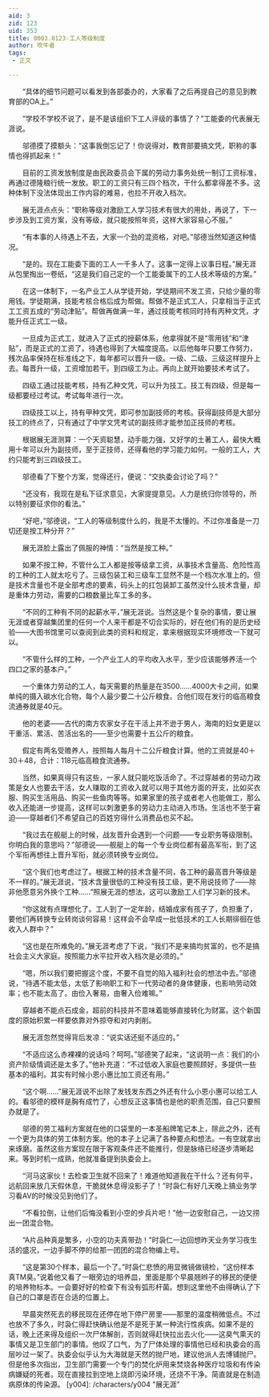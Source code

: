 ```yaml
---
aid: 3
zid: 123
uid: 353
title: 0003.0123-工人等级制度
author: 吹牛者
tags: 
 - 正文

---
```




　　“具体的细节问题可以看发到各部委办的，大家看了之后再提自己的意见到教育部的OA上。”

　　“学校不学校不说了，是不是该组织下工人评级的事情了？”工能委的代表展无涯说。

　　邬德摸了摸额头：“这事我倒忘记了！你说得对，教育部要搞文凭，职称的事情也得抓起来！”

　　目前的工资发放制度是由民政委员会下属的劳动力事务处统一制订工资标准，再通过德隆粮行统一发放。职工的工资只有三四个档次，干什么都拿得差不多。这种体制下没法体现出工作内容的难易，也拉不开收入档次。

　　展无涯点点头：“职称等级对激励工人学习技术有很大的用处，再说了，下一步涉及到工资方案，没有等级，就只能按照年资，这样大家容易心不服。”

　　“有本事的人待遇上不去，大家一个劲的混资格，对吧。”邬德当然知道这种情况。

　　“是的。现在工能委下面的工人一千多人了。这事一定得上议事日程。”展无涯从包里掏出一卷纸，“这是我们自己定的一个工能委属下的工人技术等级的方案。”

　　在这一体制下，一名产业工人从学徒开始，学徒期间不发工资，只给少量的零用钱。学徒期满，技能考核合格后成为帮做。帮做不是正式工人，只拿相当于正式工工资五成的“劳动津贴”。帮做再做满一年，通过技能考核同时持有丙种文凭，才能升任正式工一级。

　　一旦成为正式工，就进入了正式的授薪体系，他拿得就不是“零用钱”和“津贴”，而是正式的工资了。待遇也得到了大幅度提高。以后他每年只要工作努力，残次品率保持在标准线之下，每年都可以晋升一级。一级、二级、三级这样提升上去。每晋升一级，工资增加若干。到四级工为止。再向上就开始要技术考试了。

　　四级工通过技能考核，持有乙种文凭，可以升为技工。技工有四级，但是每一级都要经过考试。考试每年进行一次。

　　四级技工以上，持有甲种文凭，即可参加副技师的考核。获得副技师是大部分技工的终点了，只有通过了中学文凭考试的副技师才能参加正技师的考核。

　　根据展无涯测算：一个天资聪慧，动手能力强，又好学的土著工人，最快大概用十年可以升为副技师，至于正技师，还得看他的学习能力如何。一般的工人，大约只能考到三四级技工。

　　邬德看了下整个方案，觉得还行，便说：“交执委会讨论了吗？”

　　“还没有，我现在是私下征求意见，大家提提意见。人力是统归你领导的，所以特别要征求你的看法。”

　　“好吧，”邬德说，“工人的等级制度什么的，我是不太懂的。不过你准备是一刀切还是按工种分开？”

　　展无涯脸上露出了佩服的神情：“当然是按工种。”

　　如果不按工种，不管什么工人都是按等级拿工资，从事技术含量高、危险性高的工种的工人就太吃亏了。三级包装工和三级车工显然不是一个档次水准上的。但是技术含量也不是全部考虑的要素，码头上的扛包装卸工虽然没什么技术含量，却是重体力劳动，需要的口粮数量比车工多的多。

　　“不同的工种有不同的起薪水平，”展无涯说。当然这是个复杂的事情，要让展无涯或者穿越集团里的任何一个人来干都是不切合实际的，好在他们有的是历史经验——大图书馆里可以查阅到此类的资料和规定，拿来根据现实环境修改一下就可以。

　　“不管什么样的工种，一个产业工人的平均收入水平，至少应该能够养活一个四口之家的基本户。”

　　一个重体力劳动的工人，每天需要的热量是在3500……4000大卡之间，如果单纯的摄入碳水化合物，每个人最少要二十公斤粮食。合他们现在发行的临高粮食流通券就是40元。

　　他的老婆——古代的南方农家女子在干活上并不逊于男人，海南的妇女更是以干重活、累活、苦活出名的——至少也需要十五公斤的粮食。

　　假定有两名受赡养人，按照每人每月十二公斤粮食计算。他的工资就是40＋30＋48，合计：118元临高粮食流通券。

　　当然，如果真得只有这些，一家人就只能吃饭活命了。不过穿越者的劳动力政策是女人也要去干活，女人赚取的工资收入就可以用于其他方面的开支，比如买衣服、购买生活用品、购买一些鱼肉等等。如果家里的孩子或者老人也能做工，那么收入还能进一步提高，这样可以刺激更多的劳动力主动进入市场。生活也不至于窘迫——穿越者们不希望自己的百姓穷得什么消费品也买不起。

　　“我过去在舰艇上的时候，战友晋升会遇到一个问题——专业职务等级限制。你明白我的意思吗？”邬德说——舰艇上的每一个专业岗位都有最高军衔，到了这个军衔再想往上晋升军衔，就必须转换专业岗位。

　　“这个我们也考虑过了。根据工种的技术含量不同，各工种的最高晋升等级是不一样的。”展无涯说，“技术含量很低的工种没有技工级，更不用说技师了——除非他愿意另外换个工种……”照展无涯的想法，这可以激励工人们学习新的技术。

　　“你这就有点理想化了。工人到了一定年龄，结婚成家有孩子了，负担重了，要他们再转换专业转岗谈何容易！这样会不会早成一批低技术的工人长期徘徊在低收入人群中？”

　　“这也是在所难免的。”展无涯考虑了下说，“我们不是来搞均贫富的，也不是搞社会主义大家庭。按照能力水平拉开收入档次是必须的。”

　　“嗯，所以我们要把握这个度，不要不自觉的陷入福利社会的想法中去。”邬德说，“待遇不能太低，太低了影响职工和下一代劳动者的身体健康，也影响劳动效率；也不能太高了。由俭入奢易，由奢入俭难嘛。”

　　穿越者不能点石成金，超前的科技并不意味着能够直接转化为财富。这个新国度的原始积累一样要依靠对外掠夺和对内剥削。

　　展无涯忽然觉得背后发凉：“说实话还挺不适应的。”

　　“不适应这么赤裸裸的说话吗？呵呵。”邬德笑了起来，“这说明一点：我们的小资产阶级情调还是太多了。”他补充道：“不过低收入家庭也要照顾好，多提供一些基本的福利。其实有时候小恩小惠比加工资还有用。”

　　“这个啊……”展无涯说不出除了发钱发东西之外还有什么小恩小惠可以给工人的。看邬德的模样是胸有成竹了，心想反正这事情也是他的职责范围，自己只要照办就是了。

　　邬德的劳工福利方案就在他的口袋里的一本圣船牌笔记本上，除此之外，还有一个更为具体的劳工体制方案。他的本子上记满了各种要点和想法。一有空就拿出来琢磨。虽然这些方案现在限于客观条件还不能推行，但是脉络已经逐步清晰起来。等到时机一成熟，他就准备提到执委会上。

　　“河马这家伙！去检查卫生就不回来了！难道他知道我在干什么？还有何平，远航回来放几天假休息，干脆就休息得没影子了！”时袅仁有好几天晚上搞业务学习看AV的时候没见到他们了。

　　“不看拉倒，让他们后悔没看到小空的步兵片吧！”他一边安慰自己，一边又捞出一团混合物。

　　“A片品种真是繁多，小空的功夫真带劲！”时袅仁一边回想昨天业务学习夜生活的盛况，一边手脚不停的给那一团团的混合物编上号。

　　“这是第30个样本，最后一个了。”时袅仁悲愤的用显微镜做镜检，“这份样本真TM臭。”说着他又看了一眼旁边的培养皿，里面是那个早晨翘辫子的移民的便便的培养物标本。一会要好好的检查下有没有弧形杆菌。想到这里他不由得确认了下自己的口罩是否在合适的位置上。

　　早晨突然死去的移民现在还停在地下停尸房里——那里的温度稍微低点。不过也放不了多久，时袅仁得赶快确认他是不是死于某一种流行性疾病。如果不是的话，晚上还来得及组织一次尸体解剖，否则就得赶快拉出去火化——这臭气熏天的事情又是卫生部门的事情。他叹了口气，为了尸体处理的事情他已经和执委会的高层吵过一架了。执委会似乎认为大海就是天然的抛尸地，建议他派人去博铺抛尸。但是他多次指出，卫生部门需要一个专门的焚化炉用来焚烧各种医疗垃圾和有传染病嫌疑的死者。现在直接拉到空地上烧即污染环境，还烧不干净。简直就是在制造病原体的传染源。
[y004]: /characters/y004 "展无涯"


